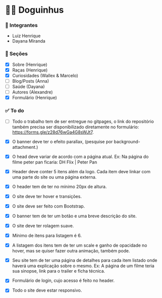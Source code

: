 # 🐕‍🦺 Doguinhus

### 👤 Integrantes 
- Luiz Henrique
- Dayana Miranda

### 📄 Seções

- [x] Sobre (Henrique)
- [x] Raças (Henrique)
- [x] Curiosidades (Wallex & Marcelo)
- [ ] Blog/Posts (Anna)
- [ ] Saúde (Dayana)
- [ ] Autores (Alexandre)
- [x] Formulário (Henrique)

### ✅ To do

- [ ] Todo o trabalho tem de ser entregue no gitpages, o link do repositório também precisa ser disponibilizado diretamente no formulário: https://forms.gle/z28d76wGa4G8sWJt7.
- [x] O banner deve ter o efeito parallax, (pesquise por background-attachment.)
- [x] O head deve variar de acordo com a página atual. Ex: Na página do filme peter pan ficaria: DH Flix | Peter Pan
- [x] Header deve conter 5 itens além da logo. Cada item deve linkar com uma parte do site ou uma página externa.
- [x] O header tem de ter no mínimo 20px de altura.
- [x] O site deve ter hover e transições.
- [x] O site deve ser feito com Bootstrap.
- [x] O banner tem de ter um botão e uma breve descrição do site.
- [x] O site deve ter rolagem suave.
- [x] Mínimo de itens para listagem é 6.
- [x] A listagem dos itens tem de ter um scale e ganho de opacidade no hover, mas se quiser fazer outra animação, também pode.
- [x] Seu site tem de ter uma página de detalhes para cada item listado onde haverá uma explicação sobre o mesmo. Ex: A página de um filme teria sua sinopse, link para o trailer e ficha técnica.
- [x] Formulário de login, cujo acesso é feito no header.
- [x] Todo o site deve estar responsivo.

